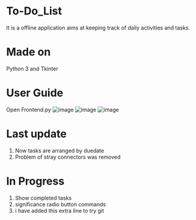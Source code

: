 # To-Do_List
It is a offline application aims at keeping track of daily activities and tasks.

# Made on 
Python 3 and Tkinter
# User Guide
Open Frontend.py
![image](https://user-images.githubusercontent.com/79650452/119090570-67a19400-ba29-11eb-9a68-724166c16c9f.png)
![image](https://user-images.githubusercontent.com/79650452/119090601-725c2900-ba29-11eb-9792-54a09cb22e8b.png)
![image](https://user-images.githubusercontent.com/79650452/119090636-7ee08180-ba29-11eb-934b-4fdb27a534ce.png)

# Last update
1. Now tasks are arranged by duedate
2. Problem of stray connectors was removed

# In Progress
1. Show completed tasks
2. significance radio button commands
3. i have added this extra line to try git